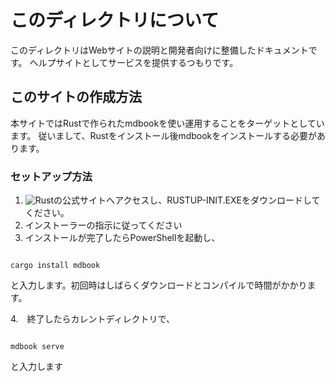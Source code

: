 # このディレクトリについて

このディレクトリはWebサイトの説明と開発者向けに整備したドキュメントです。
ヘルプサイトとしてサービスを提供するつもりです。

## このサイトの作成方法

本サイトではRustで作られたmdbookを使い運用することをターゲットとしています。
従いまして、Rustをインストール後mdbookをインストールする必要があります。

### セットアップ方法

1. ![Rust](https://www.rust-lang.org/ja/tools/install)の公式サイトへアクセスし、RUSTUP-INIT.EXEをダウンロードしてください。
2. インストーラーの指示に従ってください
3. インストールが完了したらPowerShellを起動し、

```shell

cargo install mdbook

```

と入力します。初回時はしばらくダウンロードとコンパイルで時間がかかります。

4.　終了したらカレントディレクトリで、

```shel

mdbook serve

```

と入力します
